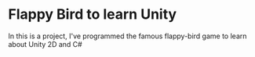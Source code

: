 # Flappy Bird to learn Unity
In this is a project, I've programmed the famous flappy-bird game to learn about Unity 2D and C#
